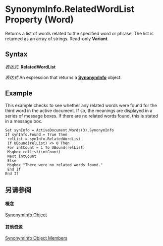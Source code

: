 
# SynonymInfo.RelatedWordList Property (Word)

Returns a list of words related to the specified word or phrase. The list is returned as an array of strings. Read-only  **Variant**.


## Syntax

 _表达式_. **RelatedWordList**

 _表达式_ An expression that returns a **[SynonymInfo](0af2d733-a038-1f67-ddca-2b05b3af1b7c.md)** object.


## Example

This example checks to see whether any related words were found for the third word in the active document. If so, the meanings are displayed in a series of message boxes. If there are no related words found, this is stated in a message box.


```
Set synInfo = ActiveDocument.Words(3).SynonymInfo 
If synInfo.Found = True Then 
 relList = synInfo.RelatedWordList 
 If UBound(relList) <> 0 Then 
 For intCount = 1 To UBound(relList) 
 Msgbox relList(intCount) 
 Next intCount 
 Else 
 Msgbox "There were no related words found." 
 End If 
End If
```


## 另请参阅


#### 概念


[SynonymInfo Object](0af2d733-a038-1f67-ddca-2b05b3af1b7c.md)
#### 其他资源


[SynonymInfo Object Members](http://msdn.microsoft.com/library/d53e5108-edb5-a845-bab8-db4d51faf9ab%28Office.15%29.aspx)